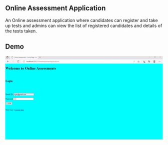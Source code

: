 ## Online Assessment Application

An Online assessment application where candidates can register and take up tests and admins can view the list of registered candidates and details of the tests taken.

## Demo

![Demo Gif](DemoGif/Online_Assessment_Application_Demo.gif)
